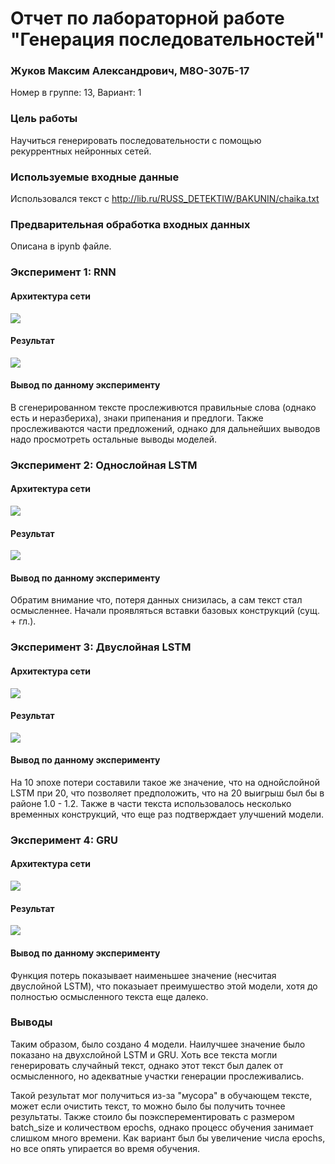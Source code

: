 # Отчет по лабораторной работе "Генерация последовательностей"

### Жуков Максим Александрович, М8О-307Б-17
Номер в группе: 13, Вариант: 1

### Цель работы

Научиться генерировать последовательности с помощью рекуррентных нейронных сетей.

### Используемые входные данные

Использовался текст с  http://lib.ru/RUSS_DETEKTIW/BAKUNIN/chaika.txt


### Предварительная обработка входных данных

Описана в ipynb файле.


### Эксперимент 1: RNN

#### Архитектура сети

![](https://github.com/ZhukovMA/LAB_TextGen/blob/main/Images/rnn.png)

#### Результат

![](https://github.com/ZhukovMA/LAB_TextGen/blob/main/Images/rnn1.png)

#### Вывод по данному эксперименту

В сгенерированном тексте прослеживются правильные слова (однако есть и неразбериха), знаки припенания и предлоги. Также прослеживаются части предложений, однако для дальнейших выводов надо просмотреть остальные выводы моделей.

### Эксперимент 2: Однослойная LSTM

#### Архитектура сети

![](https://github.com/ZhukovMA/LAB_TextGen/blob/main/Images/LSTM.png)

#### Результат

![](https://github.com/ZhukovMA/LAB_TextGen/blob/main/Images/LSTM1.png)

#### Вывод по данному эксперименту

Обратим внимание что, потеря данных снизилась, а сам текст стал осмысленнее. Начали проявляться вставки базовых конструкций (сущ. + гл.).

### Эксперимент 3: Двуслойная LSTM

#### Архитектура сети

![](https://github.com/ZhukovMA/LAB_TextGen/blob/main/Images/LSTM2.png)

#### Результат

![](https://github.com/ZhukovMA/LAB_TextGen/blob/main/Images/LSTM22.png)

#### Вывод по данному эксперименту

На 10 эпохе потери составили такое же значение, что на однойслойной LSTM при 20, что позволяет предположить, что на 20 выигрыш был бы в районе 1.0 - 1.2. Также в части текста использовалось несколько временных конструкций, что еще раз подтверждает улучшений модели.

### Эксперимент 4: GRU

#### Архитектура сети

![](https://github.com/ZhukovMA/LAB_TextGen/blob/main/Images/GPU.png)

#### Результат

![](https://github.com/ZhukovMA/LAB_TextGen/blob/main/Images/GPU1.png)

#### Вывод по данному эксперименту

Функция потерь показывает наименьшее значение (несчитая двуслойной LSTM), что показыает преимушество этой модели, хотя до полностью осмысленного текста еще далеко.

### Выводы

Таким образом, было создано 4 модели. Наилучшее значение было показано на двухслойной LSTM и GRU. Хоть все текста могли генерировать случайный текст, однако этот текст был далек от осмысленного, но адекватные участки генерации прослеживались.

Такой результат мог получиться из-за "мусора" в обучающем тексте, может если очистить текст, то можно было бы получить точнее результаты. Также стоило бы поэксперементировать с размером batch_size и количеством epochs, однако процесс обучения занимает слишком много времени. Как вариант был бы увеличение числа epochs, но все опять упирается во время обучения.
